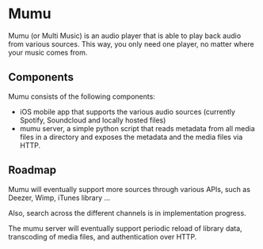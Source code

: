 Mumu
==========

Mumu (or Multi Music) is an audio player that is able to play back audio from various sources. This way, you only need one player, no matter where your music comes from.

Components
----------

Mumu consists of the following components:

- iOS mobile app that supports the various audio sources (currently Spotify, Soundcloud and locally hosted files) 
- mumu server, a simple python script that reads metadata from all media files in a directory and exposes the metadata and the media files via HTTP. 

Roadmap
-------

Mumu will eventually support more sources through various APIs, such as Deezer, Wimp, iTunes library ...

Also, search across the different channels is in implementation progress.

The mumu server will eventually support periodic reload of library data, transcoding of media files, and authentication over HTTP.





